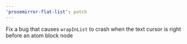 ```yaml
---
'prosemirror-flat-list': patch
---
```


Fix a bug that causes `wrapInList` to crash when the text cursor is right before an atom block node
